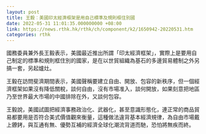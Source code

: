 ```yaml
---
layout: post
title: 王毅︰美國印太經濟框架是用自己標準及規則框住別國
date: 2022-05-31 11:01:35.000000000 +08:00
link: https://news.rthk.hk/rthk/ch/component/k2/1650942-20220531.htm
categories: rthk
---
```


國務委員兼外長王毅表示，美國最近推出所謂「印太經濟框架」，實際上是要用自己制定的標準和規則框住別的國家，是在以世貿組織為基石的多邊貿易體制之外另搞一套，另起爐灶。

王毅在訪問斐濟期間表示，美國聲稱要建立自由、開放、包容的新秩序，但一個經濟框架如果沒有降低關稅，談何自由，沒有市場准入，談何開放，如果刻意把地區乃至世界最大市場的中國排除在外，又談何包容。

王毅說，美國試圖把經濟事務政治化、武器化，甚至意識形態化，連正常的商品貿易都要用是否符合美式價值觀來衡量，這種做法違背基本經濟規律，為自由市場戴上鐐銬，與互通有無、優勢互補的經濟全球化潮流背道而馳，恐怕將無疾而終。
